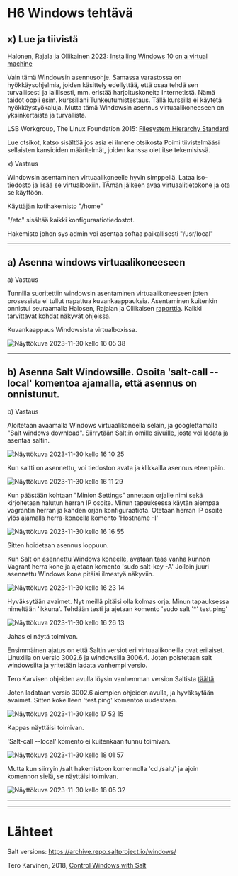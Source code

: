 # H6 Windows tehtävä

## x) Lue ja tiivistä

Halonen, Rajala ja Ollikainen 2023: [Installing Windows 10 on a virtual machine](https://github.com/therealhalonen/PhishSticks/blob/master/notes/ollikainen/windows.md)

Vain tämä Windowsin asennusohje. Samassa varastossa on hyökkäysohjelmia, joiden käsittely edellyttää, että osaa tehdä sen turvallisesti ja laillisesti, mm. eristää harjoituskoneita Internetistä. Nämä taidot oppii esim. kurssillani Tunkeutumistestaus. Tällä kurssilla ei käytetä hyökkäystyökaluja. Mutta tämä Windowsin asennus virtuaalikoneeseen on yksinkertaista ja turvallista.

LSB Workgroup, The Linux Foundation 2015: [Filesystem Hierarchy Standard](https://refspecs.linuxfoundation.org/FHS_3.0/fhs/index.html)

Lue otsikot, katso sisältöä jos asia ei ilmene otsikosta
Poimi tiivistelmääsi sellaisten kansioiden määritelmät, joiden kanssa olet itse tekemisissä.

x) Vastaus

Windowsin asentaminen virtuaalikoneelle hyvin simppeliä. Lataa iso-tiedosto ja lisää se virtualboxiin. TÄmän jälkeen avaa virtuaalitietokone ja ota se käyttöön.

Käyttäjän kotihakemisto "/home"

"/etc" sisältää kaikki konfiguraatiotiedostot.

Hakemisto johon sys admin voi asentaa softaa paikallisesti "/usr/local"


***


## a) Asenna windows virtuaalikoneeseen

a) Vastaus

Tunnilla suoritettiin windowsin asentaminen virtuaalikoneeseen joten prosessista ei tullut napattua kuvankaappauksia. Asentaminen kuitenkin onnistui seuraamalla Halosen, Rajalan ja Ollikaisen [raporttia](https://github.com/therealhalonen/PhishSticks/blob/master/notes/ollikainen/windows.md). Kaikki tarvittavat kohdat näkyvät ohjeissa.

Kuvankaappaus Windowsista virtualboxissa.

![Näyttökuva 2023-11-30 kello 16 05 38](https://github.com/juliusjantti/palvelinten_hallinta_kurssi/assets/148885509/6dd856f3-9cc4-4222-ba6b-c29a4eb6d544)

***

## b)  Asenna Salt Windowsille. Osoita 'salt-call --local' komentoa ajamalla, että asennus on onnistunut.

b) Vastaus

Aloitetaan avaamalla Windows virtuaalikoneella selain, ja googlettamalla "Salt windows download". Siirrytään Salt:in omille [sivuille](https://docs.saltproject.io/salt/install-guide/en/latest/topics/install-by-operating-system/windows.html), josta voi ladata ja asentaa saltin.

![Näyttökuva 2023-11-30 kello 16 10 25](https://github.com/juliusjantti/palvelinten_hallinta_kurssi/assets/148885509/2e6e7522-fccc-477b-ab15-3ed2d79b3daa)

Kun saltti on asennettu, voi tiedoston avata ja klikkailla asennus eteenpäin.

![Näyttökuva 2023-11-30 kello 16 11 29](https://github.com/juliusjantti/palvelinten_hallinta_kurssi/assets/148885509/a0ed23ac-d31d-499d-afc0-52f45f2244c5)

Kun päästään kohtaan "Minion Settings" annetaan orjalle nimi sekä kirjoitetaan halutun herran IP osoite. Minun tapauksessa käytän aiempaa vagrantin herran ja kahden  orjan konfiguraatiota. Otetaan herran IP osoite ylös ajamalla herra-koneella komento 'Hostname -I'

![Näyttökuva 2023-11-30 kello 16 16 55](https://github.com/juliusjantti/palvelinten_hallinta_kurssi/assets/148885509/509f4074-09b0-4e29-9e77-881915577429)

Sitten hoidetaan asennus loppuun.

Kun Salt on asennettu Windows koneelle, avataan taas vanha kunnon Vagrant herra kone ja ajetaan komento 'sudo salt-key -A' Jolloin juuri asennettu Windows kone pitäisi ilmestyä näkyviin.

![Näyttökuva 2023-11-30 kello 16 23 14](https://github.com/juliusjantti/palvelinten_hallinta_kurssi/assets/148885509/4b68048a-eed7-422b-a75e-e0070a63ccf9)

Hyväksytään avaimet. Nyt meillä pitäisi olla kolmas orja. Minun tapauksessa nimeltään 'ikkuna'. Tehdään testi ja ajetaan komento 'sudo salt '*' test.ping'

![Näyttökuva 2023-11-30 kello 16 26 13](https://github.com/juliusjantti/palvelinten_hallinta_kurssi/assets/148885509/fc28eb81-382b-46e9-b6fb-613fb78cecbc)

Jahas ei näytä toimivan.

Ensimmäinen ajatus on että Saltin versiot eri virtuaalikoneilla ovat erilaiset. Linuxilla on versio 3002.6 ja windowsilla 3006.4. Joten poistetaan salt windowsilta ja yritetään ladata vanhempi versio. 

Tero Karvisen ohjeiden avulla löysin vanhemman version Saltista [täältä](https://archive.repo.saltproject.io/windows/)

Joten ladataan versio 3002.6 aiempien ohjeiden avulla, ja hyväksytään avaimet. Sitten kokeilleen 'test.ping' komentoa uudestaan. 

![Näyttökuva 2023-11-30 kello 17 52 15](https://github.com/juliusjantti/palvelinten_hallinta_kurssi/assets/148885509/13b6f2d8-3661-4ef9-92d2-20a62691636d)

Kappas näyttäisi toimivan.

'Salt-call --local' komento ei kuitenkaan tunnu toimivan.

![Näyttökuva 2023-11-30 kello 18 01 57](https://github.com/juliusjantti/palvelinten_hallinta_kurssi/assets/148885509/701b5608-7b5b-40f9-8612-819b56561069)

Mutta kun siirryin /salt hakemistoon komennolla 'cd /salt/' ja ajoin komennon sielä, se näyttäisi toimivan.

![Näyttökuva 2023-11-30 kello 18 05 32](https://github.com/juliusjantti/palvelinten_hallinta_kurssi/assets/148885509/a8a5e55e-8f35-437a-bbea-130564f1dbf5)

***



***

# Lähteet

Salt versions: https://archive.repo.saltproject.io/windows/

Tero Karvinen, 2018, [Control Windows with Salt](https://terokarvinen.com/2018/04/18/control-windows-with-salt/)
